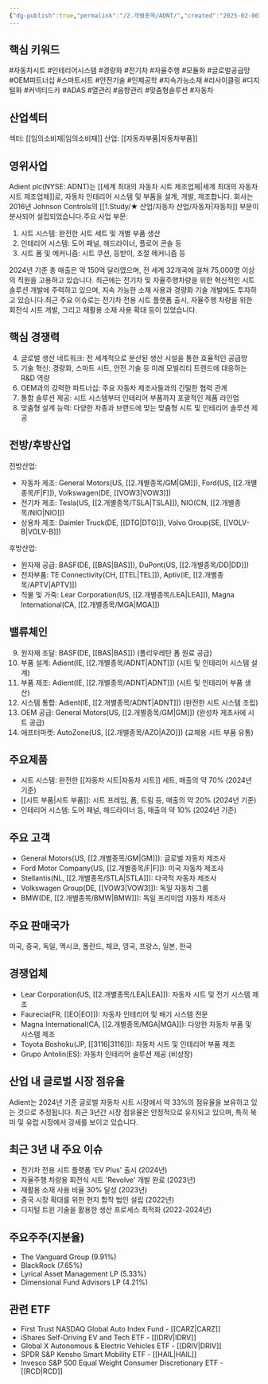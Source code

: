 ```yaml
---
{"dg-publish":true,"permalink":"/2.개별종목/ADNT/","created":"2025-02-06T21:23:49.431+09:00","updated":"2025-06-03T20:05:57.434+09:00"}
---
```


## 핵심 키워드

#자동차시트 #인테리어시스템 #경량화 #전기차 #자율주행 #모듈화 #글로벌공급망 #OEM파트너십 #스마트시트 #안전기술 #인체공학 #지속가능소재 #리사이클링 #디지털화 #커넥티드카 #ADAS #열관리 #음향관리 #맞춤형솔루션 #자동차 

## 산업섹터

섹터: [[임의소비재\|임의소비재]]
산업: [[자동차부품\|자동차부품]]

## 영위사업

Adient plc(NYSE: ADNT)는 [[세계 최대의 자동차 시트 제조업체\|세계 최대의 자동차 시트 제조업체]]로, 자동차 인테리어 시스템 및 부품을 설계, 개발, 제조합니다. 회사는 2016년 Johnson Controls의 [[1.Study/★ 산업/자동차 산업/자동차\|자동차]] 부문이 분사되어 설립되었습니다.주요 사업 부문:

1. 시트 시스템: 완전한 시트 세트 및 개별 부품 생산
2. 인테리어 시스템: 도어 패널, 헤드라이너, 플로어 콘솔 등
3. 시트 폼 및 메커니즘: 시트 쿠션, 등받이, 조절 메커니즘 등

2024년 기준 총 매출은 약 150억 달러였으며, 전 세계 32개국에 걸쳐 75,000명 이상의 직원을 고용하고 있습니다. 최근에는 전기차 및 자율주행차량을 위한 혁신적인 시트 솔루션 개발에 주력하고 있으며, 지속 가능한 소재 사용과 경량화 기술 개발에도 투자하고 있습니다.최근 주요 이슈로는 전기차 전용 시트 플랫폼 출시, 자율주행 차량을 위한 회전식 시트 개발, 그리고 재활용 소재 사용 확대 등이 있었습니다.

## 핵심 경쟁력

4. 글로벌 생산 네트워크: 전 세계적으로 분산된 생산 시설을 통한 효율적인 공급망
5. 기술 혁신: 경량화, 스마트 시트, 안전 기술 등 미래 모빌리티 트렌드에 대응하는 R&D 역량
6. OEM과의 강력한 파트너십: 주요 자동차 제조사들과의 긴밀한 협력 관계
7. 통합 솔루션 제공: 시트 시스템부터 인테리어 부품까지 포괄적인 제품 라인업
8. 맞춤형 설계 능력: 다양한 차종과 브랜드에 맞는 맞춤형 시트 및 인테리어 솔루션 제공

## 전방/후방산업

전방산업:

- 자동차 제조: General Motors(US, [[2.개별종목/GM\|GM]]), Ford(US, [[2.개별종목/F\|F]]), Volkswagen(DE, [[VOW3\|VOW3]])
- 전기차 제조: Tesla(US, [[2.개별종목/TSLA\|TSLA]]), NIO(CN, [[2.개별종목/NIO\|NIO]])
- 상용차 제조: Daimler Truck(DE, [[DTG\|DTG]]), Volvo Group(SE, [[VOLV-B\|VOLV-B]])

후방산업:

- 원자재 공급: BASF(DE, [[BAS\|BAS]]), DuPont(US, [[2.개별종목/DD\|DD]])
- 전자부품: TE Connectivity(CH, [[TEL\|TEL]]), Aptiv(IE, [[2.개별종목/APTV\|APTV]])
- 직물 및 가죽: Lear Corporation(US, [[2.개별종목/LEA\|LEA]]), Magna International(CA, [[2.개별종목/MGA\|MGA]])

## 밸류체인

9. 원자재 조달: BASF(DE, [[BAS\|BAS]]) (폴리우레탄 폼 원료 공급)
10. 부품 설계: Adient(IE, [[2.개별종목/ADNT\|ADNT]]) (시트 및 인테리어 시스템 설계)
11. 부품 제조: Adient(IE, [[2.개별종목/ADNT\|ADNT]]) (시트 및 인테리어 부품 생산)
12. 시스템 통합: Adient(IE, [[2.개별종목/ADNT\|ADNT]]) (완전한 시트 시스템 조립)
13. OEM 공급: General Motors(US, [[2.개별종목/GM\|GM]]) (완성차 제조사에 시트 공급)
14. 애프터마켓: AutoZone(US, [[2.개별종목/AZO\|AZO]]) (교체용 시트 부품 유통)

## 주요제품

- 시트 시스템: 완전한 [[자동차 시트\|자동차 시트]] 세트, 매출의 약 70% (2024년 기준)
- [[시트 부품\|시트 부품]]: 시트 프레임, 폼, 트림 등, 매출의 약 20% (2024년 기준)
- 인테리어 시스템: 도어 패널, 헤드라이너 등, 매출의 약 10% (2024년 기준)

## 주요 고객

- General Motors(US, [[2.개별종목/GM\|GM]]): 글로벌 자동차 제조사
- Ford Motor Company(US, [[2.개별종목/F\|F]]): 미국 자동차 제조사
- Stellantis(NL, [[2.개별종목/STLA\|STLA]]): 다국적 자동차 제조사
- Volkswagen Group(DE, [[VOW3\|VOW3]]): 독일 자동차 그룹
- BMW(DE, [[2.개별종목/BMW\|BMW]]): 독일 프리미엄 자동차 제조사

## 주요 판매국가

미국, 중국, 독일, 멕시코, 폴란드, 체코, 영국, 프랑스, 일본, 한국

## 경쟁업체

- Lear Corporation(US, [[2.개별종목/LEA\|LEA]]): 자동차 시트 및 전기 시스템 제조
- Faurecia(FR, [[EO\|EO]]): 자동차 인테리어 및 배기 시스템 전문
- Magna International(CA, [[2.개별종목/MGA\|MGA]]): 다양한 자동차 부품 및 시스템 제조
- Toyota Boshoku(JP, [[3116\|3116]]): 자동차 시트 및 인테리어 부품 제조
- Grupo Antolin(ES): 자동차 인테리어 솔루션 제공 (비상장)

## 산업 내 글로벌 시장 점유율

Adient는 2024년 기준 글로벌 자동차 시트 시장에서 약 33%의 점유율을 보유하고 있는 것으로 추정됩니다. 최근 3년간 시장 점유율은 안정적으로 유지되고 있으며, 특히 북미 및 유럽 시장에서 강세를 보이고 있습니다.

## 최근 3년 내 주요 이슈

- 전기차 전용 시트 플랫폼 'EV Plus' 출시 (2024년)
- 자율주행 차량용 회전식 시트 'Revolve' 개발 완료 (2023년)
- 재활용 소재 사용 비율 30% 달성 (2023년)
- 중국 시장 확대를 위한 현지 합작 법인 설립 (2022년)
- 디지털 트윈 기술을 활용한 생산 프로세스 최적화 (2022-2024년)

## 주요주주(지분율)

- The Vanguard Group (9.91%)
- BlackRock (7.65%)
- Lyrical Asset Management LP (5.33%)
- Dimensional Fund Advisors LP (4.21%)

## 관련 ETF

- First Trust NASDAQ Global Auto Index Fund - [[CARZ\|CARZ]]
- iShares Self-Driving EV and Tech ETF - [[IDRV\|IDRV]]
- Global X Autonomous & Electric Vehicles ETF - [[DRIV\|DRIV]]
- SPDR S&P Kensho Smart Mobility ETF - [[HAIL\|HAIL]]
- Invesco S&P 500 Equal Weight Consumer Discretionary ETF - [[RCD\|RCD]]